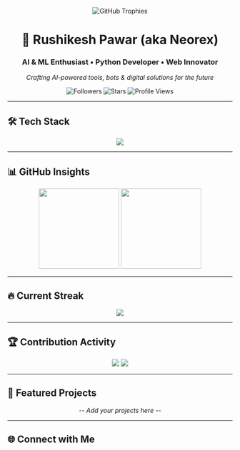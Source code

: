 <!-- Neorex GitHub Profile README -->

<p align="center">
  <img src="https://github-profile-trophy.vercel.app/?username=Neorex80&theme=algolia&no-frame=true&margin-w=15&column=6" alt="GitHub Trophies" />
</p>

<h1 align="center">🚀 Rushikesh Pawar (aka Neorex)</h1>
<h3 align="center">AI & ML Enthusiast • Python Developer • Web Innovator</h3>
<p align="center"><i>Crafting AI-powered tools, bots & digital solutions for the future</i></p>

<p align="center">
  <img alt="Followers" src="https://img.shields.io/github/followers/Neorex80?label=Followers&style=for-the-badge&logo=github&color=ff69b4">
  <img alt="Stars" src="https://img.shields.io/github/stars/Neorex80?label=Stars&style=for-the-badge&logo=github&color=00c8ff">
  <img alt="Profile Views" src="https://komarev.com/ghpvc/?username=Neorex80&label=Profile%20Views&color=orange&style=for-the-badge">
</p>

---

## 🛠 Tech Stack
<div align="center">
  <img src="https://skillicons.dev/icons?i=python,html,css,javascript,nodejs,flask,express,git,docker,vscode,linux,ubuntu&perline=6" />
</div>

---

## 📊 GitHub Insights
<p align="center">
  <img src="https://github-readme-stats.vercel.app/api?username=Neorex80&show_icons=true&theme=radical&hide_border=true&border_radius=12&count_private=true&include_all_commits=true" height="180" />
  <img src="https://github-readme-stats.vercel.app/api/top-langs/?username=Neorex80&layout=compact&theme=radical&hide_border=true&border_radius=12" height="180" />
</p>

---

## 🔥 Current Streak
<p align="center">
  <img src="https://streak-stats.demolab.com?user=Neorex80&theme=radical&hide_border=true&border_radius=12&mode=weekly" />
</p>

---

## 🏆 Contribution Activity
<p align="center">
  <img src="https://github-profile-summary-cards.vercel.app/api/cards/profile-details?username=Neorex80&theme=radical" />
  <img src="https://github-profile-summary-cards.vercel.app/api/cards/productive-time?username=Neorex80&theme=radical&utcOffset=5" />
</p>

---

## 🌟 Featured Projects
<p align="center"><i>-- Add your projects here --</i></p>

---

## 🌐 Connect with Me
<div align="center">
